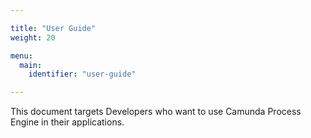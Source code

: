```yaml
---

title: "User Guide"
weight: 20

menu:
  main:
    identifier: "user-guide"

---
```


This document targets Developers who want to use Camunda Process Engine in their applications.
